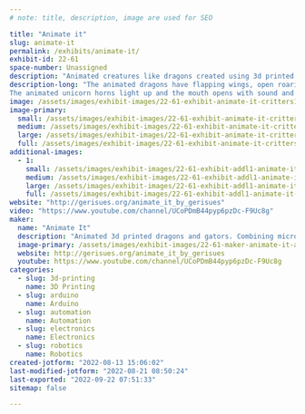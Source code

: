 ```yaml
---
# note: title, description, image are used for SEO

title: "Animate it"
slug: animate-it
permalink: /exhibits/animate-it/
exhibit-id: 22-61
space-number: Unassigned
description: "Animated creatures like dragons created using 3d printed parts, microprocrocessors and crafted body."
description-long: "The animated dragons have flapping wings, open roaring mouths, glowing eyes, moving claws and swinging tails with motion activation.  The animated dogs and cats open their mouths with sound and having wagging tails and tapping claws. The animated alligators open their mouths with sound and having swinging tails.
The animated unicorn horns light up and the mouth opens with sound and the tail swings side to side. The animated flamingo flaps its wings and wags its tail and moves it head side to side with sound. The x wing fighter can be driven around and its wings open and close.  The dinosaurs eyes glows and their mouths open and they roar. The xwing fighter costume pack has a chest piece with flashing lights."
image: /assets/images/exhibit-images/22-61-exhibit-animate-it-critters1-large.jpg
image-primary: 
  small: /assets/images/exhibit-images/22-61-exhibit-animate-it-critters1-small.jpg
  medium: /assets/images/exhibit-images/22-61-exhibit-animate-it-critters1-medium.jpg
  large: /assets/images/exhibit-images/22-61-exhibit-animate-it-critters1-large.jpg
  full: /assets/images/exhibit-images/22-61-exhibit-animate-it-critters1-full.jpg
additional-images: 
  - 1:
    small: /assets/images/exhibit-images/22-61-exhibit-addl1-animate-it-44-animate-it-8112815-std-7360-small.jpg
    medium: /assets/images/exhibit-images/22-61-exhibit-addl1-animate-it-44-animate-it-8112815-std-7360-medium.jpg
    large: /assets/images/exhibit-images/22-61-exhibit-addl1-animate-it-44-animate-it-8112815-std-7360-large.jpg
    full: /assets/images/exhibit-images/22-61-exhibit-addl1-animate-it-44-animate-it-8112815-std-7360-full.jpg
website: "http://gerisues.org/animate_it_by_gerisues"
video: "https://www.youtube.com/channel/UCoPDmB44pyp6pzDc-F9Uc8g"
maker: 
  name: "Animate It"
  description: "Animated 3d printed dragons and gators. Combining microprocessors, 3d printed parts, and crafted bodies to animate robotic creatures. These robotic creatures have been also used to make animated cakes."
  image-primary: /assets/images/exhibit-images/22-61-maker-animate-it-animate-it-8112815-std-medium.jpg
  website: http://gerisues.org/animate_it_by_gerisues
  youtube: https://www.youtube.com/channel/UCoPDmB44pyp6pzDc-F9Uc8g
categories: 
  - slug: 3d-printing
    name: 3D Printing
  - slug: arduino
    name: Arduino
  - slug: automation
    name: Automation
  - slug: electronics
    name: Electronics
  - slug: robotics
    name: Robotics
created-jotform: "2022-08-13 15:06:02"
last-modified-jotform: "2022-08-21 08:50:24"
last-exported: "2022-09-22 07:51:33"
sitemap: false

---
```


